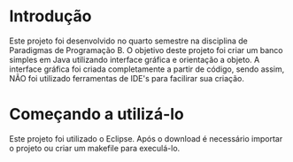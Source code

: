 # Introdução

Este projeto foi desenvolvido no quarto semestre na disciplina de Paradigmas de Programação B.
O objetivo deste projeto foi criar um banco simples em Java utilizando interface gráfica e orientação a objeto.
A interface gráfica foi criada completamente a partir de código, sendo assim, NÃO foi utilizado ferramentas de IDE's para facilirar sua criação.

# Começando a utilizá-lo

Este projeto foi utilizado o Eclipse.
Após o download é necessário importar o projeto ou criar um makefile para execulá-lo.
